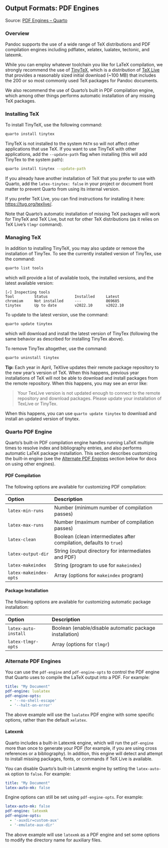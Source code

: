## Output Formats: PDF Engines

Source: [PDF Engines – Quarto](https://quarto.org/docs/output-formats/pdf-engine.html)

### Overview

Pandoc supports the use of a wide range of TeX distributions and PDF compilation engines including pdflatex, xelatex, lualatex, tectonic, and latexmk.

While you can employ whatever toolchain you like for LaTeX compilation, we strongly recommend the use of [TinyTeX](https://yihui.org/tinytex/), which is a distribution of [TeX Live](https://www.tug.org/texlive/) that provides a reasonably sized initial download (~100 MB) that includes the 200 or so most commonly used TeX packages for Pandoc documents.

We also recommend the use of Quarto’s built in PDF compilation engine, which among other things performs automatic installation of any missing TeX packages.

### Installing TeX

To install TinyTeX, use the following command:

```bash
quarto install tinytex
```

TinyTeX is not installed to the system `PATH` so will not affect other applications that use TeX. If you want to use TinyTeX with other applications, add the `--update-path` flag when installing (this will add TinyTex to the system path):

```bash
quarto install tinytex --update-path
```

If you already have another installation of TeX that you prefer to use with Quarto, add the `latex-tinytex: false` in your project or document front matter to prevent Quarto from using its internal version.

If you prefer TeX Live, you can find instructions for installing it here: <https://tug.org/texlive/>.

Note that Quarto’s automatic installation of missing TeX packages will work for TinyTeX and TeX Live, but not for other TeX distributions (as it relies on TeX Live’s `tlmgr` command).

### Managing TeX

In addition to installing TinyTeX, you may also update or remove the installation of TinyTex. To see the currently installed version of TinyTex, use the command:

```bash
quarto list tools
```

which will provide a list of available tools, the installed versions, and the latest available version:

```
[✓] Inspecting tools
Tool         Status            Installed     Latest
chromium     Not installed     ---           869685
tinytex      Up to date        v2022.10      v2022.10
```

To update to the latest version, use the command:

```bash
quarto update tinytex
```

which will download and install the latest version of TinyTex (following the same behavior as described for installing TinyTex above).

To remove TinyTex altogether, use the command:

```bash
quarto uninstall tinytex
```

**Tip:** Each year in April, TeXlive updates their remote package repository to the new year’s version of TeX. When this happens, previous year installations of TeX will not be able to download and install packages from the remote repository. When this happens, you may see an error like:

> Your TexLive version is not updated enough to connect to the remote repository and download packages. Please update your installation of TexLive or TinyTex.

When this happens, you can use `quarto update tinytex` to download and install an updated version of tinytex.

### Quarto PDF Engine

Quarto’s built-in PDF compilation engine handles running LaTeX multiple times to resolve index and bibliography entries, and also performs automatic LaTeX package installation. This section describes customizing the built-in engine (see the [Alternate PDF Engines](#alternate-pdf-engines) section below for docs on using other engines).

#### PDF Compilation

The following options are available for customizing PDF compilation:

| Option                | Description                                        |
| :-------------------- | :------------------------------------------------- |
| `latex-min-runs`      | Number (minimum number of compilation passes)      |
| `latex-max-runs`      | Number (maximum number of compilation passes)      |
| `latex-clean`         | Boolean (clean intermediates after compilation, defaults to `true`) |
| `latex-output-dir`    | String (output directory for intermediates and PDF)|
| `latex-makeindex`     | String (program to use for `makeindex`)            |
| `latex-makeindex-opts`| Array (options for `makeindex` program)            |

#### Package Installation

The following options are available for customizing automatic package installation:

| Option             | Description                                          |
| :----------------- | :--------------------------------------------------- |
| `latex-auto-install` | Boolean (enable/disable automatic package installation) |
| `latex-tlmgr-opts` | Array (options for `tlmgr`)                           |

### Alternate PDF Engines

You can use the `pdf-engine` and `pdf-engine-opts` to control the PDF engine that Quarto uses to compile the LaTeX output into a PDF. For example:

```yaml
title: "My Document"
pdf-engine: lualatex
pdf-engine-opts:
  - '--no-shell-escape'
  - '--halt-on-error'
```

The above example will use the `lualatex` PDF engine with some specific options, rather than the default `xelatex`.

#### Latexmk

Quarto includes a built-in Latexmk engine, which will run the `pdf-engine` more than once to generate your PDF (for example, if you are using cross references or a bibliography). In addition, this engine will detect and attempt to install missing packages, fonts, or commands if TeX Live is available.

You can disable Quarto’s built-in Latexmk engine by setting the `latex-auto-mk` option to `false`. For example:

```yaml
title: "My Document"
latex-auto-mk: false
```

Engine options can still be set using `pdf-engine-opts`. For example:

```yaml
latex-auto-mk: false
pdf-engine: latexmk
pdf-engine-opts:
  - '-auxdir=custom-aux'
  - '-emulate-aux-dir'
```

The above example will use `latexmk` as a PDF engine and set some options to modify the directory name for auxiliary files.

